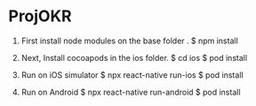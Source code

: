 # ProjOKR

1. First install node modules on the base folder .
   $ npm install

2. Next, Install cocoapods in the ios folder.
   $ cd ios
   $ pod install

3. Run on iOS simulator 
   $ npx react-native run-ios
   $ pod install
   
 4. Run on Android
   $ npx react-native run-android
   $ pod install
